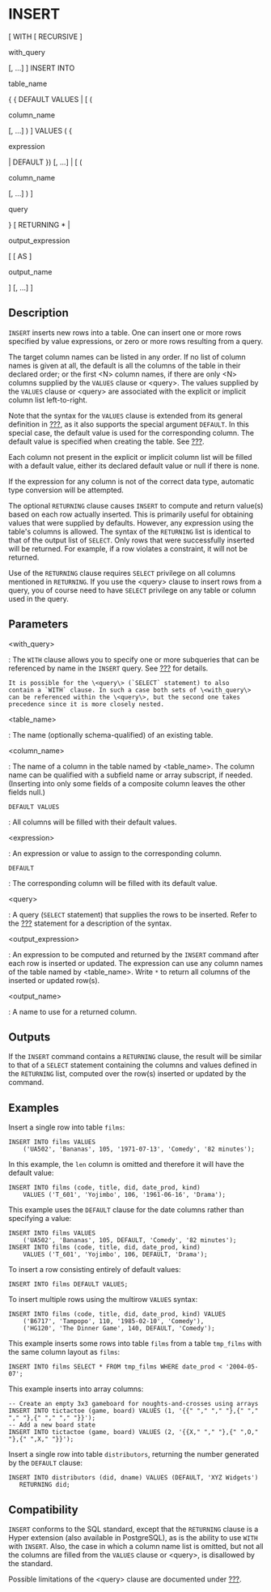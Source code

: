 # INSERT

\[ WITH \[ RECURSIVE \]

with_query

\[, \...\] \] INSERT INTO

table_name

{ { DEFAULT VALUES \| \[ (

column_name

\[, \...\] ) \] VALUES ( {

expression

\| DEFAULT }) \[, \...\] \| \[ (

column_name

\[, \...\] ) \]

query

} \[ RETURNING \* \|

output_expression

\[ \[ AS \]

output_name

\] \[, \...\] \]

## Description

`INSERT` inserts new rows into a table. One can insert one or more rows
specified by value expressions, or zero or more rows resulting from a
query.

The target column names can be listed in any order. If no list of column
names is given at all, the default is all the columns of the table in
their declared order; or the first \<N\> column names, if there are only
\<N\> columns supplied by the `VALUES` clause or \<query\>. The values
supplied by the `VALUES` clause or \<query\> are associated with the
explicit or implicit column list left-to-right.

Note that the syntax for the `VALUES` clause is extended from its
general definition in [???](#sql-select), as it also supports the
special argument `DEFAULT`. In this special case, the default value is
used for the corresponding column. The default value is specified when
creating the table. See [???](#sql-createtable).

Each column not present in the explicit or implicit column list will be
filled with a default value, either its declared default value or null
if there is none.

If the expression for any column is not of the correct data type,
automatic type conversion will be attempted.

The optional `RETURNING` clause causes `INSERT` to compute and return
value(s) based on each row actually inserted. This is primarily useful
for obtaining values that were supplied by defaults. However, any
expression using the table\'s columns is allowed. The syntax of the
`RETURNING` list is identical to that of the output list of `SELECT`.
Only rows that were successfully inserted will be returned. For example,
if a row violates a constraint, it will not be returned.

Use of the `RETURNING` clause requires `SELECT` privilege on all columns
mentioned in `RETURNING`. If you use the \<query\> clause to insert rows
from a query, you of course need to have `SELECT` privilege on any table
or column used in the query.

## Parameters

\<with_query\>

:   The `WITH` clause allows you to specify one or more subqueries that
    can be referenced by name in the `INSERT` query. See
    [???](#sql-select) for details.

    It is possible for the \<query\> (`SELECT` statement) to also
    contain a `WITH` clause. In such a case both sets of \<with_query\>
    can be referenced within the \<query\>, but the second one takes
    precedence since it is more closely nested.

\<table_name\>

:   The name (optionally schema-qualified) of an existing table.

\<column_name\>

:   The name of a column in the table named by \<table_name\>. The
    column name can be qualified with a subfield name or array
    subscript, if needed. (Inserting into only some fields of a
    composite column leaves the other fields null.)

`DEFAULT VALUES`

:   All columns will be filled with their default values.

\<expression\>

:   An expression or value to assign to the corresponding column.

`DEFAULT`

:   The corresponding column will be filled with its default value.

\<query\>

:   A query (`SELECT` statement) that supplies the rows to be inserted.
    Refer to the [???](#sql-select) statement for a description of the
    syntax.

\<output_expression\>

:   An expression to be computed and returned by the `INSERT` command
    after each row is inserted or updated. The expression can use any
    column names of the table named by \<table_name\>. Write `*` to
    return all columns of the inserted or updated row(s).

\<output_name\>

:   A name to use for a returned column.

## Outputs

If the `INSERT` command contains a `RETURNING` clause, the result will
be similar to that of a `SELECT` statement containing the columns and
values defined in the `RETURNING` list, computed over the row(s)
inserted or updated by the command.

## Examples

Insert a single row into table `films`:

    INSERT INTO films VALUES
        ('UA502', 'Bananas', 105, '1971-07-13', 'Comedy', '82 minutes');

In this example, the `len` column is omitted and therefore it will have
the default value:

    INSERT INTO films (code, title, did, date_prod, kind)
        VALUES ('T_601', 'Yojimbo', 106, '1961-06-16', 'Drama');

This example uses the `DEFAULT` clause for the date columns rather than
specifying a value:

    INSERT INTO films VALUES
        ('UA502', 'Bananas', 105, DEFAULT, 'Comedy', '82 minutes');
    INSERT INTO films (code, title, did, date_prod, kind)
        VALUES ('T_601', 'Yojimbo', 106, DEFAULT, 'Drama');

To insert a row consisting entirely of default values:

    INSERT INTO films DEFAULT VALUES;

To insert multiple rows using the multirow `VALUES` syntax:

    INSERT INTO films (code, title, did, date_prod, kind) VALUES
        ('B6717', 'Tampopo', 110, '1985-02-10', 'Comedy'),
        ('HG120', 'The Dinner Game', 140, DEFAULT, 'Comedy');

This example inserts some rows into table `films` from a table
`tmp_films` with the same column layout as `films`:

    INSERT INTO films SELECT * FROM tmp_films WHERE date_prod < '2004-05-07';

This example inserts into array columns:

    -- Create an empty 3x3 gameboard for noughts-and-crosses using arrays
    INSERT INTO tictactoe (game, board) VALUES (1, '{{" "," "," "},{" "," "," "},{" "," "," "}}');
    -- Add a new board state
    INSERT INTO tictactoe (game, board) VALUES (2, '{{X," "," "},{" ",O," "},{" ",X," "}}');

Insert a single row into table `distributors`, returning the number
generated by the `DEFAULT` clause:

    INSERT INTO distributors (did, dname) VALUES (DEFAULT, 'XYZ Widgets')
       RETURNING did;

## Compatibility

`INSERT` conforms to the SQL standard, except that the `RETURNING`
clause is a Hyper extension (also available in PostgreSQL), as is the
ability to use `WITH` with `INSERT`. Also, the case in which a column
name list is omitted, but not all the columns are filled from the
`VALUES` clause or \<query\>, is disallowed by the standard.

Possible limitations of the \<query\> clause are documented under
[???](#sql-select).

